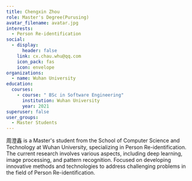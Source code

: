 ```yaml
---
title: Chengxin Zhou
role: Master's Degree(Purusing)
avatar_filename: avatar.jpg
interests:
  - Person Re-identification
social:
  - display:
      header: false
    link: cx.chau.whu@qq.com
    icon_pack: fas
    icon: envelope
organizations:
  - name: Wuhan University
education:
  courses:
    - course: " BSc in Software Engineering"
      institution: Wuhan University
      year: 2021
superuser: false
user_groups:
  - Master Students
---
```

<!--StartFragment-->

周澄鑫 is a Master's student from the School of Computer Science and Technology at Wuhan University, specializing in Person Re-identification. The current research involves various aspects, including deep learning, image processing, and pattern recognition. Focused on developing innovative methods and technologies to address challenging problems in the field of Person Re-identification.

<!--EndFragment-->